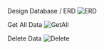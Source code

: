 Design Database / ERD
![ERD](https://user-images.githubusercontent.com/111731207/189170677-a13cbe63-f1ab-404a-93e2-9b73d6318693.PNG)

Get All Data
![GetAll](https://user-images.githubusercontent.com/111731207/189173913-8d202599-aeea-4b8a-8c08-963a8cfde818.PNG)

Delete Data
![Delete](https://user-images.githubusercontent.com/111731207/189174570-8ce7d715-d8a4-479d-91be-6a949306f893.PNG)
